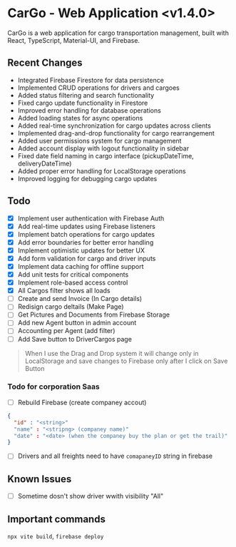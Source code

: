 # CarGo - Web Application <v1.4.0>

CarGo is a web application for cargo transportation management, built with React, TypeScript, Material-UI, and Firebase.

## Recent Changes

- Integrated Firebase Firestore for data persistence
- Implemented CRUD operations for drivers and cargoes
- Added status filtering and search functionality
- Fixed cargo update functionality in Firestore
- Improved error handling for database operations
- Added loading states for async operations
- Added real-time synchronization for cargo updates across clients
- Implemented drag-and-drop functionality for cargo rearrangement
- Added user permissions system for cargo management
- Added account display with logout functionality in sidebar
- Fixed date field naming in cargo interface (pickupDateTime, deliveryDateTime)
- Added proper error handling for LocalStorage operations
- Improved logging for debugging cargo updates

## Todo

- [x] Implement user authentication with Firebase Auth
- [x] Add real-time updates using Firebase listeners
- [x] Implement batch operations for cargo updates
- [x] Add error boundaries for better error handling
- [x] Implement optimistic updates for better UX
- [x] Add form validation for cargo and driver inputs
- [x] Implement data caching for offline support
- [x] Add unit tests for critical components
- [x] Implement role-based access control
- [x] All Cargos filter shows all loads
- [ ] Create and send Invoice (In Cargo details) 
- [ ] Redisign cargo deltails (Make Page)
- [ ] Get Pictures and Documents from Firebase Storage
- [ ] Add new Agent button in admin account
- [ ] Accounting per Agent (add filter)
- [ ] Add Save button to DriverCargos page
> When I use the Drag and Drop system it will change only in LocalStorage and save changes to Firebase only after I click on Save Button
### Todo for corporation Saas
- [ ] Rebuild Firebase (create companey accout)

```JSON
{
  "id" : "<string>"
  "name" : "<stripng> (companey name)"
  "date" : "<date> (when the companey buy the plan or get the trail)"
}
```
- [ ] Drivers and all freights need to have `comapaneyID` string in firebase  

## Known Issues
- [ ] Sometime dosn't show driver wwith visibility "All"

## Important commands 

`npx vite build`, `firebase deploy`
